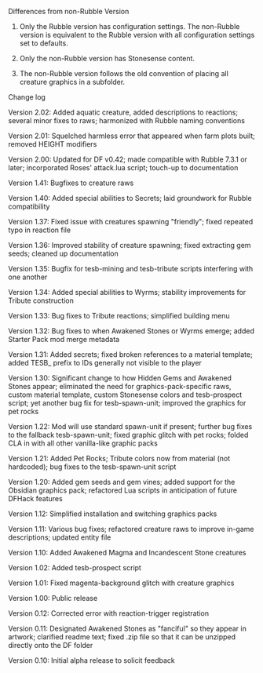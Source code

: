 Differences from non-Rubble Version

1. Only the Rubble version has configuration settings.  The non-Rubble version is equivalent to the Rubble version with all configuration settings set to defaults.

2. Only the non-Rubble version has Stonesense content.

3. The non-Rubble version follows the old convention of placing all creature graphics in a subfolder.

Change log

Version 2.02: Added aquatic creature, added descriptions to reactions; several minor fixes to raws; harmonized with Rubble naming conventions

Version 2.01: Squelched harmless error that appeared when farm plots built; removed HEIGHT modifiers

Version 2.00: Updated for DF v0.42; made compatible with Rubble 7.3.1 or later; incorporated Roses' attack.lua script; touch-up to documentation

Version 1.41: Bugfixes to creature raws

Version 1.40: Added special abilities to Secrets; laid groundwork for Rubble compatibility

Version 1.37: Fixed issue with creatures spawning "friendly"; fixed repeated typo in reaction file

Version 1.36: Improved stability of creature spawning; fixed extracting gem seeds; cleaned up documentation

Version 1.35: Bugfix for tesb-mining and tesb-tribute scripts interfering with one another

Version 1.34: Added special abilities to Wyrms; stability improvements for Tribute construction

Version 1.33: Bug fixes to Tribute reactions; simplified building menu

Version 1.32: Bug fixes to when Awakened Stones or Wyrms emerge; added Starter Pack mod merge metadata

Version 1.31: Added secrets; fixed broken references to a material template; added TESB_ prefix to IDs generally not visible to the player

Version 1.30: Significant change to how Hidden Gems and Awakened Stones appear; eliminated the need for graphics-pack-specific raws, custom material template, custom Stonesense colors and tesb-prospect script; yet another bug fix for tesb-spawn-unit; improved the graphics for pet rocks

Version 1.22: Mod will use standard spawn-unit if present; further bug fixes to the fallback tesb-spawn-unit; fixed graphic glitch with pet rocks; folded CLA in with all other vanilla-like graphic packs

Version 1.21: Added Pet Rocks; Tribute colors now from material (not hardcoded); bug fixes to the tesb-spawn-unit script

Version 1.20: Added gem seeds and gem vines; added support for the Obsidian graphics pack; refactored Lua scripts in anticipation of future DFHack features

Version 1.12: Simplified installation and switching graphics packs

Version 1.11: Various bug fixes; refactored creature raws to improve in-game descriptions; updated entity file

Version 1.10: Added Awakened Magma and Incandescent Stone creatures

Version 1.02: Added tesb-prospect script

Version 1.01: Fixed magenta-background glitch with creature graphics

Version 1.00: Public release

Version 0.12: Corrected error with reaction-trigger registration

Version 0.11: Designated Awakened Stones as "fanciful" so they appear in artwork; clarified readme text; fixed .zip file so that it can be unzipped directly onto the DF folder

Version 0.10: Initial alpha release to solicit feedback
